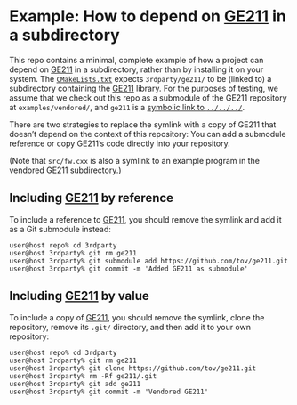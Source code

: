 # Example: How to depend on [GE211] in a subdirectory

This repo contains a minimal, complete example of how a project can depend
on [GE211] in a subdirectory, rather than by installing it on your system.
The [`CMakeLists.txt`] expects `3rdparty/ge211/` to be (linked to)
a subdirectory containing the [GE211] library. For the purposes of
testing, we assume that we check out this repo as a submodule of the
GE211 repository at `examples/vendored/`, and `ge211` is a [symbolic link
to `../../../`][the symlink].

There are two strategies to replace the symlink with a copy of GE211 that
doesn’t depend on the context of this repository: You can add a submodule
reference or copy GE211’s code directly into your repository.

(Note that `src/fw.cxx` is also a symlink to an example program in the
vendored GE211 subdirectory.)


## Including [GE211] by reference

To include a reference to [GE211], you should remove the
symlink and add it as a Git submodule instead:

```console
user@host repo% cd 3rdparty
user@host 3rdparty% git rm ge211
user@host 3rdparty% git submodule add https://github.com/tov/ge211.git
user@host 3rdparty% git commit -m 'Added GE211 as submodule'
```


## Including [GE211] by value

To include a copy of [GE211], you should remove the symlink, clone the
repository, remove its `.git/` directory, and then add it to your own
repository:

```console
user@host repo% cd 3rdparty
user@host 3rdparty% git rm ge211
user@host 3rdparty% git clone https://github.com/tov/ge211.git
user@host 3rdparty% rm -Rf ge211/.git
user@host 3rdparty% git add ge211
user@host 3rdparty% git commit -m 'Vendored GE211'
```

[GE211]:
    https://github.com/tov/ge211.git 
    
[`CMakeLists.txt`]:
    https://github.com/tov/ge211-vendored-example/blob/master/CMakeLists.txt
    
[the symlink]:
    https://github.com/tov/ge211-vendored-example/blob/master/3rdparty/ge211
    
